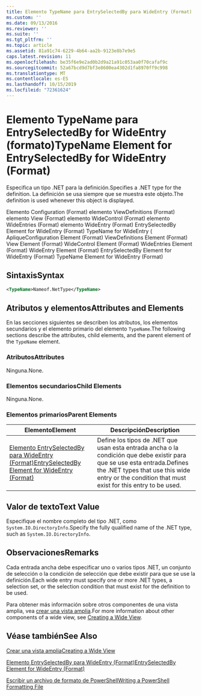 ```yaml
---
title: Elemento TypeName para EntrySelectedBy para WideEntry (Format) | Microsoft Docs
ms.custom: ''
ms.date: 09/13/2016
ms.reviewer: ''
ms.suite: ''
ms.tgt_pltfrm: ''
ms.topic: article
ms.assetid: 81a91c74-6229-4b64-aa2b-9123e8b7e9e5
caps.latest.revision: 11
ms.openlocfilehash: be35f6e9e2ad0b2d9a21a91c053aa0f70cafaf9c
ms.sourcegitcommit: 52a67bcd9d7bf3e8600ea4302d1fa8970ff9c998
ms.translationtype: MT
ms.contentlocale: es-ES
ms.lasthandoff: 10/15/2019
ms.locfileid: "72361624"
---
```

# <a name="typename-element-for-entryselectedby-for-wideentry-format"></a><span data-ttu-id="a71e8-102">Elemento TypeName para EntrySelectedBy for WideEntry (formato)</span><span class="sxs-lookup"><span data-stu-id="a71e8-102">TypeName Element for EntrySelectedBy for WideEntry (Format)</span></span>

<span data-ttu-id="a71e8-103">Especifica un tipo .NET para la definición.</span><span class="sxs-lookup"><span data-stu-id="a71e8-103">Specifies a .NET type for the definition.</span></span> <span data-ttu-id="a71e8-104">La definición se usa siempre que se muestra este objeto.</span><span class="sxs-lookup"><span data-stu-id="a71e8-104">The definition is used whenever this object is displayed.</span></span>

<span data-ttu-id="a71e8-105">Elemento Configuration (Format) elemento ViewDefinitions (Format) elemento View (Format) elemento WideControl (Format) elemento WideEntries (Format) elemento WideEntry (Format) EntrySelectedBy Element for WideEntry (Format) TypeName for WideEntry ( Aplique</span><span class="sxs-lookup"><span data-stu-id="a71e8-105">Configuration Element (Format) ViewDefinitions Element (Format) View Element (Format) WideControl Element (Format) WideEntries Element (Format) WideEntry Element (Format) EntrySelectedBy Element for WideEntry (Format) TypeName Element for WideEntry (Format)</span></span>

## <a name="syntax"></a><span data-ttu-id="a71e8-106">Sintaxis</span><span class="sxs-lookup"><span data-stu-id="a71e8-106">Syntax</span></span>

```xml
<TypeName>Nameof.NetType</TypeName>
```

## <a name="attributes-and-elements"></a><span data-ttu-id="a71e8-107">Atributos y elementos</span><span class="sxs-lookup"><span data-stu-id="a71e8-107">Attributes and Elements</span></span>

<span data-ttu-id="a71e8-108">En las secciones siguientes se describen los atributos, los elementos secundarios y el elemento primario del elemento `TypeName`.</span><span class="sxs-lookup"><span data-stu-id="a71e8-108">The following sections describe the attributes, child elements, and the parent element of the `TypeName` element.</span></span>

### <a name="attributes"></a><span data-ttu-id="a71e8-109">Atributos</span><span class="sxs-lookup"><span data-stu-id="a71e8-109">Attributes</span></span>

<span data-ttu-id="a71e8-110">Ninguna.</span><span class="sxs-lookup"><span data-stu-id="a71e8-110">None.</span></span>

### <a name="child-elements"></a><span data-ttu-id="a71e8-111">Elementos secundarios</span><span class="sxs-lookup"><span data-stu-id="a71e8-111">Child Elements</span></span>

<span data-ttu-id="a71e8-112">Ninguna.</span><span class="sxs-lookup"><span data-stu-id="a71e8-112">None.</span></span>

### <a name="parent-elements"></a><span data-ttu-id="a71e8-113">Elementos primarios</span><span class="sxs-lookup"><span data-stu-id="a71e8-113">Parent Elements</span></span>

|<span data-ttu-id="a71e8-114">Elemento</span><span class="sxs-lookup"><span data-stu-id="a71e8-114">Element</span></span>|<span data-ttu-id="a71e8-115">Descripción</span><span class="sxs-lookup"><span data-stu-id="a71e8-115">Description</span></span>|
|-------------|-----------------|
|[<span data-ttu-id="a71e8-116">Elemento EntrySelectedBy para WideEntry (Format)</span><span class="sxs-lookup"><span data-stu-id="a71e8-116">EntrySelectedBy Element for WideEntry (Format)</span></span>](./entryselectedby-element-for-wideentry-format.md)|<span data-ttu-id="a71e8-117">Define los tipos de .NET que usan esta entrada ancha o la condición que debe existir para que se use esta entrada.</span><span class="sxs-lookup"><span data-stu-id="a71e8-117">Defines the .NET types that use this wide entry or the condition that must exist for this entry to be used.</span></span>|

## <a name="text-value"></a><span data-ttu-id="a71e8-118">Valor de texto</span><span class="sxs-lookup"><span data-stu-id="a71e8-118">Text Value</span></span>

<span data-ttu-id="a71e8-119">Especifique el nombre completo del tipo .NET, como `System.IO.DirectoryInfo`.</span><span class="sxs-lookup"><span data-stu-id="a71e8-119">Specify the fully qualified name of the .NET type, such as `System.IO.DirectoryInfo`.</span></span>

## <a name="remarks"></a><span data-ttu-id="a71e8-120">Observaciones</span><span class="sxs-lookup"><span data-stu-id="a71e8-120">Remarks</span></span>

<span data-ttu-id="a71e8-121">Cada entrada ancha debe especificar uno o varios tipos .NET, un conjunto de selección o la condición de selección que debe existir para que se use la definición.</span><span class="sxs-lookup"><span data-stu-id="a71e8-121">Each wide entry must specify one or more .NET types, a selection set, or the selection condition that must exist for the definition to be used.</span></span>

<span data-ttu-id="a71e8-122">Para obtener más información sobre otros componentes de una vista amplia, vea [crear una vista amplia](./creating-a-wide-view.md).</span><span class="sxs-lookup"><span data-stu-id="a71e8-122">For more information about other components of a wide view, see [Creating a Wide View](./creating-a-wide-view.md).</span></span>

## <a name="see-also"></a><span data-ttu-id="a71e8-123">Véase también</span><span class="sxs-lookup"><span data-stu-id="a71e8-123">See Also</span></span>

[<span data-ttu-id="a71e8-124">Crear una vista amplia</span><span class="sxs-lookup"><span data-stu-id="a71e8-124">Creating a Wide View</span></span>](./creating-a-wide-view.md)

[<span data-ttu-id="a71e8-125">Elemento EntrySelectedBy para WideEntry (Format)</span><span class="sxs-lookup"><span data-stu-id="a71e8-125">EntrySelectedBy Element for WideEntry (Format)</span></span>](./entryselectedby-element-for-wideentry-format.md)

[<span data-ttu-id="a71e8-126">Escribir un archivo de formato de PowerShell</span><span class="sxs-lookup"><span data-stu-id="a71e8-126">Writing a PowerShell Formatting File</span></span>](./writing-a-powershell-formatting-file.md)
